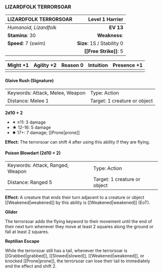 ### LIZARDFOLK TERRORSOAR

| LIZARDFOLK TERRORSOAR  |        **Level 1 Harrier** |
| :--------------------- | -------------------------: |
| *Humanoid, Lizardfolk* |                  **EV 13** |
| **Stamina**: 30        |              **Weakness**: |
| **Speed**: 7 (swim)    | **Size**: 1S / Stability 0 |
|                        |     **[[Free Strike]]**: 5 |

| **Might** +1 | **Agility** +2 | **Reason** 0 | **Intuition** | **Presence** +1 |
| ------------ | -------------- | ------------ | ------------- | --------------- |
|              |                |              |               |                 |

#### Glaive Rush (Signature)

|                                 |                              |
| :------------------------------ | :--------------------------- |
| Keywords: Attack, Melee, Weapon | Type: Action                 |
| Distance: Melee 1               | Target: 1 creature or object |

**2d10 + 2**

- ✦ ≤11: 3 damage
- ★ 12-16: 5 damage
- ✸ 17+: 7 damage; [[Prone|prone]]

**Effect:** The terrorsoar can shift 4 after using this ability if they are flying.

#### Poison Blowdart (2d10 + 2)

|                                  |                              |
| :------------------------------- | :--------------------------- |
| Keywords: Attack, Ranged, Weapon | Type: Action                 |
| Distance: Ranged 5               | Target: 1 creature or object |

**Effect:** A creature that ends their turn adjacent to a creature or object [[Weakened|weakened]] by this ability is [[Weakened|weakened]] (EoT).

**Glider**

The terrorsoar adds the flying keyword to their movement until the end of their next turn whenever they move at least 2 squares along the ground or fall at least 2 squares.

**Reptilian Escape**

While the terrorsoar still has a tail, whenever the terrorsoar is [[Grabbed|grabbed]], [[Slowed|slowed]], [[Weakened|weakened]], or knocked [[Prone|prone]], the terrorsoar can lose their tail to immediately end the effect and shift 2.
